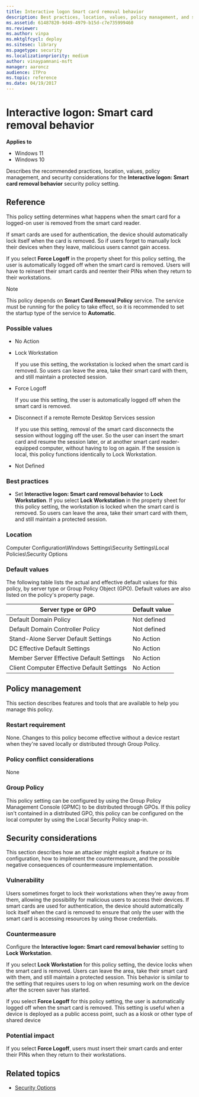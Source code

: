 ```yaml
---
title: Interactive logon Smart card removal behavior
description: Best practices, location, values, policy management, and security considerations for the security policy setting, Interactive logon Smart card removal behavior.
ms.assetid: 61487820-9d49-4979-b15d-c7e735999460
ms.reviewer:
ms.author: vinpa
ms.mktglfcycl: deploy
ms.sitesec: library
ms.pagetype: security
ms.localizationpriority: medium
author: vinaypamnani-msft
manager: aaroncz
audience: ITPro
ms.topic: reference
ms.date: 04/19/2017
---
```


# Interactive logon: Smart card removal behavior

**Applies to**
-   Windows 11
-   Windows 10

Describes the recommended practices, location, values, policy management, and security considerations for the **Interactive logon: Smart card removal behavior** security policy setting.

## Reference

This policy setting determines what happens when the smart card for a logged-on user is removed from the smart card reader.

If smart cards are used for authentication, the device should automatically lock itself when the card is removed. So if users forget to manually lock their devices when they leave, malicious users cannot gain access.

If you select **Force Logoff** in the property sheet for this policy setting, the user is automatically logged off when the smart card is removed. Users will have to reinsert their smart cards and reenter their PINs when they return to their workstations.

> [!NOTE]
> This policy depends on **Smart Card Removal Policy** service. The service must be running for the policy to take effect, so it is recommended to set the startup type of the service to **Automatic**.

### Possible values

-   No Action
-   Lock Workstation

    If you use this setting, the workstation is locked when the smart card is removed. So users can leave the area, take their smart card with them, and still maintain a protected session.

-   Force Logoff

    If you use this setting, the user is automatically logged off when the smart card is removed.

-   Disconnect if a remote Remote Desktop Services session

    If you use this setting, removal of the smart card disconnects the session without logging off the user. So the user can insert the smart card and resume the session later, or at another smart card reader-equipped computer, without having to log on again. If the session is local, this policy functions identically to Lock Workstation.

-   Not Defined

### Best practices

-   Set **Interactive logon: Smart card removal behavior** to **Lock Workstation**. If you select **Lock Workstation** in the property sheet for this policy setting, the workstation is locked when the smart card is removed. So users can leave the area, take their smart card with them, and still maintain a protected session.

### Location

Computer Configuration\\Windows Settings\\Security Settings\\Local Policies\\Security Options

### Default values

The following table lists the actual and effective default values for this policy, by server type or Group Policy Object (GPO). Default values are also listed on the policy's property page.

| Server type or GPO | Default value |
| - | - |
| Default Domain Policy| Not defined|
| Default Domain Controller Policy | Not defined|
| Stand-Alone Server Default Settings | No Action|
| DC Effective Default Settings | No Action|
| Member Server Effective Default Settings | No Action|
| Client Computer Effective Default Settings | No Action|

## Policy management

This section describes features and tools that are available to help you manage this policy.

### Restart requirement

None. Changes to this policy become effective without a device restart when they're saved locally or distributed through Group Policy.

### Policy conflict considerations

None

### Group Policy

This policy setting can be configured by using the Group Policy Management Console (GPMC) to be distributed through GPOs. If this policy isn't contained in a distributed GPO, this policy can be configured on the local computer by using the Local Security Policy snap-in.

## Security considerations

This section describes how an attacker might exploit a feature or its configuration, how to implement the countermeasure, and the possible negative consequences of countermeasure implementation.

### Vulnerability

Users sometimes forget to lock their workstations when they're away from them, allowing the possibility for malicious users to access their devices. If smart cards are used for authentication, the device should automatically lock itself when the card is removed to ensure that only the user with the smart card is accessing resources by using those credentials.

### Countermeasure

Configure the **Interactive logon: Smart card removal behavior** setting to **Lock Workstation**.

If you select **Lock Workstation** for this policy setting, the device locks when the smart card is removed. Users can leave the area, take their smart card with them, and still maintain a protected session. This behavior is similar to the setting that requires users to log on when resuming work on the device after the screen saver has started.

If you select **Force Logoff** for this policy setting, the user is automatically logged off when the smart card is removed. This setting is useful when a device is deployed as a public access point, such as a kiosk or other type of shared device

### Potential impact

If you select **Force Logoff**, users must insert their smart cards and enter their PINs when they return to their workstations.

## Related topics

- [Security Options](security-options.md)
